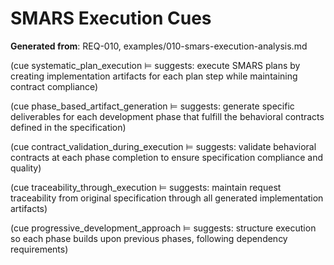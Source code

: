 # SMARS Execution Cues

**Generated from**: REQ-010, examples/010-smars-execution-analysis.md

(cue systematic_plan_execution ⊨ suggests: execute SMARS plans by creating implementation artifacts for each plan step while maintaining contract compliance)

(cue phase_based_artifact_generation ⊨ suggests: generate specific deliverables for each development phase that fulfill the behavioral contracts defined in the specification)

(cue contract_validation_during_execution ⊨ suggests: validate behavioral contracts at each phase completion to ensure specification compliance and quality)

(cue traceability_through_execution ⊨ suggests: maintain request traceability from original specification through all generated implementation artifacts)

(cue progressive_development_approach ⊨ suggests: structure execution so each phase builds upon previous phases, following dependency requirements)